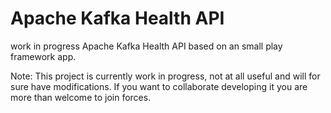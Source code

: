 # Apache Kafka Health API

work in progress Apache Kafka Health API based on an small play framework app.

Note: This project is currently work in progress, not at all useful and will for 
sure have modifications. If you want to collaborate developing it you are more than welcome
to join forces.
